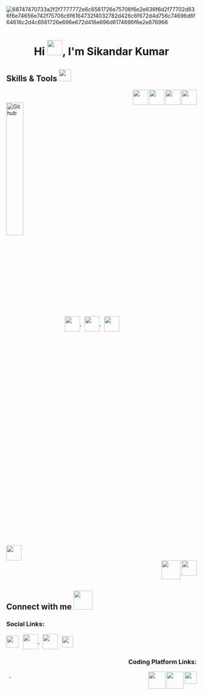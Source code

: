 ![68747470733a2f2f7777772e6c6561726e75706f6e2e636f6d2f77702d636f6e74656e742f75706c6f6164732f4032782d426c6f672d4d756c74696d6f64616c2d4c6561726e696e672d416e696d6174696f6e2e676966](https://blog.commlabindia.com/wp-content/uploads/2019/07/animated-gifs-corporate-training.gif)


<h1 align="center">Hi <img src="https://c.tenor.com/Wx9IEmZZXSoAAAAi/hi.gif" width="40px" height="40px">, I'm Sikandar Kumar</h1>


<!--- Skills --->
<h2> Skills & Tools <img src = "https://media2.giphy.com/media/QssGEmpkyEOhBCb7e1/giphy.gif?cid=ecf05e47a0n3gi1bfqntqmob8g9aid1oyj2wr3ds3mg700bl&rid=giphy.gif" width = 32px> </h2>

<div>
 <a href= 'https://docs.microsoft.com/en-us/cpp/c-language/?view=msvc-170' target="_blank"> <img width ='40px' height='40px' align= 'right' src ='https://th.bing.com/th/id/R.85af98e96c6edbee0c7a69afe502b20a?rik=9tAtOTG8TQSq1Q&riu=http%3a%2f%2fpngimg.com%2fuploads%2fletter_c%2fletter_c_PNG22.png&ehk=LiVjyf44Il9Q6Wez9JeKr6RHXf7vRDuJMHXGjZ%2bjwR8%3d&risl=&pid=ImgRaw&r=0'> </a> &nbsp;
<a href= 'https://docs.oracle.com/en/java/' > <img width ='40px' align= 'right' height='40px' src ='https://seeklogo.com/images/J/java-logo-7F8B35BAB3-seeklogo.com.png'> </a> &nbsp;
<a href="https://docs.python.org/3/"> <img width ='40px' align= 'right' src ='https://raw.githubusercontent.com/rahulbanerjee26/githubAboutMeGenerator/main/icons/python.svg'> </a> &nbsp;
<a href= 'https://docs.microsoft.com/en-us/cpp/cpp/?view=msvc-170' target="_blank"> <img width ='40px' align= 'right' src ='https://raw.githubusercontent.com/rahulbanerjee26/githubAboutMeGenerator/main/icons/cpp.svg'> </a> <br><br><div>
  <img width="30%" align="center" alt="Github" src="https://cdn.dribbble.com/users/130603/screenshots/2679604/chapter1_800x600.gif"/>
  <a href="https://developer.mozilla.org/en-US/docs/Web/HTML" target="_blank"> <img width ='40px' align= 'center' src ='https://raw.githubusercontent.com/rahulbanerjee26/githubAboutMeGenerator/main/icons/html.svg'> </a> &nbsp;
<a href= 'https://developer.mozilla.org/en-US/docs/Web/CSS'> <img width ='40px' align= 'center' src ='https://raw.githubusercontent.com/rahulbanerjee26/githubAboutMeGenerator/main/icons/css.svg'> </a> &nbsp;
<a href= 'https://developer.mozilla.org/en-US/docs/Web/JavaScript' > <img width ='40px' align= 'center' src ='https://raw.githubusercontent.com/rahulbanerjee26/githubAboutMeGenerator/main/icons/javascript.svg'> 
<a href= 'https://git-scm.com/doc' > <img width ='40px' align='center' src ='https://raw.githubusercontent.com/rahulbanerjee26/githubAboutMeGenerator/main/icons/git.svg'> </a> </div>
<a href="https://www.mongodb.com/docs/manual"> <img src="https://cdn.icon-icons.com/icons2/2415/PNG/128/mongodb_original_wordmark_logo_icon_146425.png" width="40px" align='right'> </a>&nbsp;
 <a href="https://nodejs.org/en/docs/" > <img src="https://img.icons8.com/color/344/nodejs.png" width="50px" align='right'> </a>
 
</div>
<br><br>

<h2> Connect with me <img src='https://raw.githubusercontent.com/ShahriarShafin/ShahriarShafin/main/Assets/handshake.gif' width="50px" height=50px> </h2>

<h3>Social Links: </h3>
<a href = 'https://www.linkedin.com/in/sikandar-kumar-b1a961223/' target="_blank"> <img width = '32px' align= 'center' src="https://raw.githubusercontent.com/rahulbanerjee26/githubAboutMeGenerator/main/icons/linked-in-alt.svg"/></a> &nbsp;
<a href="https://www.facebook.com/sikandar.raj.986/" target="_blank"> <img align="center" src="https://img.icons8.com/fluency/344/facebook-new.png" width="40px"> </a> &nbsp;
<a href = 'https://www.instagram.com/sikku_a6/' target="_blank"> <img width = '40px' align= 'center' src="https://img.icons8.com/fluency/344/instagram-new.png"/></a> &nbsp;
 <a href = 'https://www.instagram.com/sikku_a6/' target="_blank"> <img width = '30px' align= 'center' src=" https://academicwritingforstudents.com/wp-content/uploads/2020/12/MERN-stack.png"/></a> 


<h3 align="right">Coding Platform Links: </h3>
<a href = 'https://leetcode.com/sikandarsahilkumar/' target="_blank"> <img width = '32px' align= 'right' src="https://upload.wikimedia.org/wikipedia/commons/thumb/a/ab/LeetCode_logo_white_no_text.svg/141px-LeetCode_logo_white_no_text.svg.png?20200120234911"/></a> &nbsp;
<a href = "https://www.hackerrank.com/sikandarsahilku1" target="_blank"><img align="right" src="https://upload.wikimedia.org/wikipedia/commons/4/40/HackerRank_Icon-1000px.png" width="45px"></a>
<a href = "https://auth.geeksforgeeks.org/user/sikandarsahilkumar/practice" target="_blank"><img align="right" src="https://media.geeksforgeeks.org/wp-content/uploads/20201201230906/outputonlinepngtools-100x100.png" width="45px">
&nbsp;

<br>


